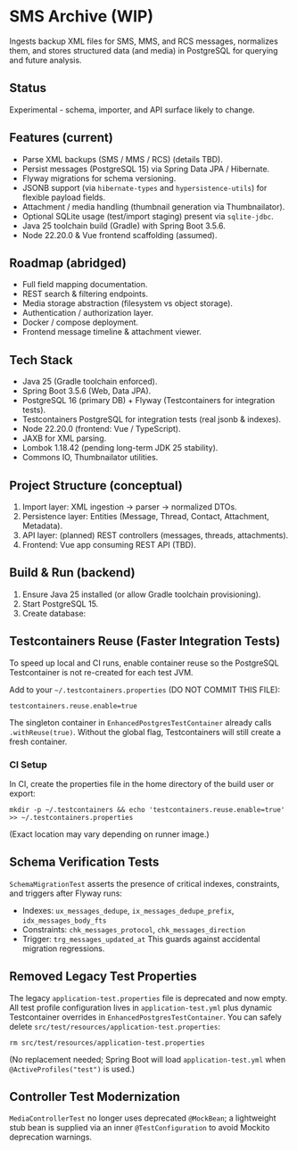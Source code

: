 # SMS Archive (WIP)

Ingests backup XML files for SMS, MMS, and RCS messages, normalizes them, and stores structured data (and media) in PostgreSQL for querying and future analysis.

## Status
Experimental - schema, importer, and API surface likely to change.

## Features (current)
- Parse XML backups (SMS / MMS / RCS) (details TBD).
- Persist messages (PostgreSQL 15) via Spring Data JPA / Hibernate.
- Flyway migrations for schema versioning.
- JSONB support (via `hibernate-types` and `hypersistence-utils`) for flexible payload fields.
- Attachment / media handling (thumbnail generation via Thumbnailator).
- Optional SQLite usage (test/import staging) present via `sqlite-jdbc`.
- Java 25 toolchain build (Gradle) with Spring Boot 3.5.6.
- Node 22.20.0 & Vue frontend scaffolding (assumed).

## Roadmap (abridged)
- Full field mapping documentation.
- REST search & filtering endpoints.
- Media storage abstraction (filesystem vs object storage).
- Authentication / authorization layer.
- Docker / compose deployment.
- Frontend message timeline & attachment viewer.

## Tech Stack
- Java 25 (Gradle toolchain enforced).
- Spring Boot 3.5.6 (Web, Data JPA).
- PostgreSQL 16 (primary DB) + Flyway (Testcontainers for integration tests).
- Testcontainers PostgreSQL for integration tests (real jsonb & indexes).
- Node 22.20.0 (frontend: Vue / TypeScript).
- JAXB for XML parsing.
- Lombok 1.18.42 (pending long-term JDK 25 stability).
- Commons IO, Thumbnailator utilities.

## Project Structure (conceptual)
1. Import layer: XML ingestion → parser → normalized DTOs.
2. Persistence layer: Entities (Message, Thread, Contact, Attachment, Metadata).
3. API layer: (planned) REST controllers (messages, threads, attachments).
4. Frontend: Vue app consuming REST API (TBD).

## Build & Run (backend)
1. Ensure Java 25 installed (or allow Gradle toolchain provisioning).
2. Start PostgreSQL 15.
3. Create database:

## Testcontainers Reuse (Faster Integration Tests)
To speed up local and CI runs, enable container reuse so the PostgreSQL Testcontainer is not re-created for each test JVM.

Add to your `~/.testcontainers.properties` (DO NOT COMMIT THIS FILE):
```
testcontainers.reuse.enable=true
```
The singleton container in `EnhancedPostgresTestContainer` already calls `.withReuse(true)`. Without the global flag, Testcontainers will still create a fresh container.

### CI Setup
In CI, create the properties file in the home directory of the build user or export:
```
mkdir -p ~/.testcontainers && echo 'testcontainers.reuse.enable=true' >> ~/.testcontainers.properties
```
(Exact location may vary depending on runner image.)

## Schema Verification Tests
`SchemaMigrationTest` asserts the presence of critical indexes, constraints, and triggers after Flyway runs:
- Indexes: `ux_messages_dedupe`, `ix_messages_dedupe_prefix`, `idx_messages_body_fts`
- Constraints: `chk_messages_protocol`, `chk_messages_direction`
- Trigger: `trg_messages_updated_at`
This guards against accidental migration regressions.

## Removed Legacy Test Properties
The legacy `application-test.properties` file is deprecated and now empty. All test profile configuration lives in `application-test.yml` plus dynamic Testcontainer overrides in `EnhancedPostgresTestContainer`. You can safely delete `src/test/resources/application-test.properties`:
```
rm src/test/resources/application-test.properties
```
(No replacement needed; Spring Boot will load `application-test.yml` when `@ActiveProfiles("test")` is used.)

## Controller Test Modernization
`MediaControllerTest` no longer uses deprecated `@MockBean`; a lightweight stub bean is supplied via an inner `@TestConfiguration` to avoid Mockito deprecation warnings.
